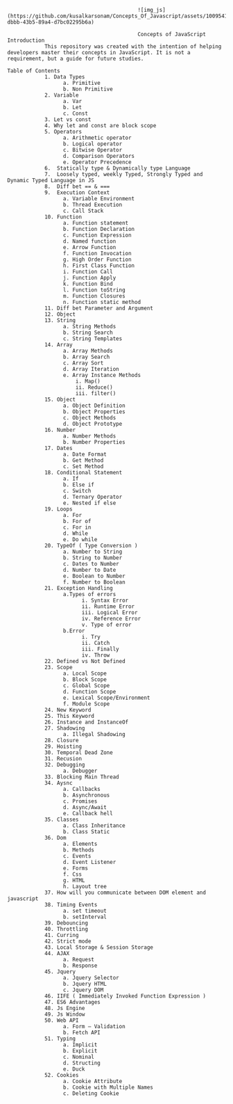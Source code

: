                                               ![img_js](https://github.com/kusalkarsonam/Concepts_Of_Javascript/assets/100954124/09d68428-dbbb-43b5-89a4-d7bc02295b6a)

                                              Concepts of JavaScript 
    Introduction
                This repository was created with the intention of helping developers master their concepts in JavaScript. It is not a requirement, but a guide for future studies. 
                
    Table of Contents
                1. Data Types
                      a. Primitive
                      b. Non Primitive
                2. Variable
                      a. Var 
                      b. Let
                      c. Const
                3. Let vs const
                4. Why let and const are block scope
                5. Operators
                      a. Arithmetic operator
                      b. Logical operator
                      c. Bitwise Operator
                      d. Comparison Operators
                      e. Operator Precedence
                6.	Statically type & Dynamically type Language
                7.	Loosely typed, weekly Typed, Strongly Typed and Dynamic Typed Language in JS
                8.	Diff bet == & ===
                9.	Execution Context
                      a. Variable Environment
                      b. Thread Execution
                      c. Call Stack
                10. Function
                      a. Function statement
                      b. Function Declaration
                      c. Function Expression
                      d. Named function
                      e. Arrow Function
                      f. Function Invocation
                      g. High Order Function
                      h. First Class Function
                      i. Function Call
                      j. Function Apply
                      k. Function Bind
                      l. Function toString
                      m. Function Closures
                      n. Function static method
                11. Diff bet Parameter and Argument
                12. Object
                13.	String
                      a. String Methods
                      b. String Search
                      c. String Templates
                14.	Array
                      a. Array Methods
                      b. Array Search
                      c. Array Sort
                      d. Array Iteration
                      e. Array Instance Methods
                          i. Map()
                          ii. Reduce()
                          iii. filter()
                15.	Object
                      a. Object Definition
                      b. Object Properties
                      c. Object Methods
                      d. Object Prototype
                16.	Number
                      a. Number Methods
                      b. Number Properties
                17.	Dates
                      a. Date Format
                      b. Get Method
                      c. Set Method
                18.	Conditional Statement
                      a. If
                      b. Else if
                      c. Switch 
                      d. Ternary Operator
                      e. Nested if else
                19.	Loops
                      a. For 
                      b. For of
                      c. For in
                      d. While
                      e. Do while
                20.	TypeOf ( Type Conversion )
                      a. Number to String
                      b. String to Number
                      c. Dates to Number
                      d. Number to Date
                      e. Boolean to Number
                      f. Number to Boolean
                21.	Exception Handling
                      a.Types of errors
                            i. Syntax Error
                            ii. Runtime Error
                            iii. Logical Error
                            iv. Reference Error
                            v. Type of error
                      b.Error
                            i. Try
                            ii. Catch
                            iii. Finally
                            iv. Throw
                22.	Defined vs Not Defined
                23.	Scope
                      a. Local Scope
                      b. Block Scope
                      c. Global Scope
                      d. Function Scope
                      e. Lexical Scope/Environment
                      f. Module Scope
                24.	New Keyword
                25.	This Keyword
                26.	Instance and InstanceOf
                27.	Shadowing
                      a. Illegal Shadowing
                28.	Closure
                29.	Hoisting
                30.	Temporal Dead Zone
                31.	Recusion
                32.	Debugging
                      a. Debugger
                33.	Blocking Main Thread
                34.	Aysnc
                      a. Callbacks
                      b. Asynchronous
                      c. Promises
                      d. Async/Await
                      e. Callback hell
                35.	Classes
                      a. Class Inheritance
                      b. Class Static
                36.	Dom 
                      a. Elements
                      b. Methods
                      c. Events
                      d. Event Listener
                      e. Forms
                      f. Css
                      g. HTML
                      h. Layout tree
                37.	How will you communicate between DOM element and javascript
                38.	Timing Events
                      a. set timeout
                      b. setInterval
                39.	Debouncing
                40.	Throttling
                41.	Curring
                42.	Strict mode
                43.	Local Storage & Session Storage
                44.	AJAX
                      a. Request
                      b. Response
                45.	Jquery
                      a. Jquery Selector
                      b. Jquery HTML
                      c. Jquery DOM
                46.	IIFE ( Immediately Invoked Function Expression )
                47.	ES6 Advantages
                48.	Js Engine
                49.	Js Window
                50.	Web API
                      a. Form – Validation
                      b. Fetch API
                51.	Typing
                      a. Implicit
                      b. Explicit
                      c. Nominal
                      d. Structing
                      e. Duck
                52.	Cookies
                      a. Cookie Attribute
                      b. Cookie with Multiple Names
                      c. Deleting Cookie
